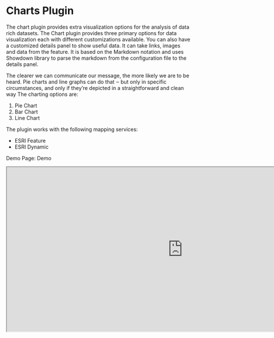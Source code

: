 # Charts Plugin

The chart plugin provides extra visualization options for the analysis of data rich datasets. The Chart plugin provides three primary options for data visualization each with different customizations available. You can also have a customized details panel to show useful data. It can take links, images and data from the feature. It is based on the Markdown notation and uses Showdown library to parse the markdown from the configuration file to the details panel.

The clearer we can communicate our message, the more likely we are to be heard. Pie charts and line graphs can do that ‒ but only in specific circumstances, and only if they’re depicted in a straightforward and clean way The charting options are:

1. Pie Chart
2. Bar Chart
3. Line Chart

The plugin works with the following mapping services:

- ESRI Feature
- ESRI Dynamic

Demo Page: Demo

<iframe width=960px height="450"
        src=https://jolevesq.github.io/contributed-plugins/chart/samples/chart-index.html?sample=1>
</iframe>
